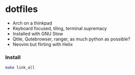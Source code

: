 # dotfiles

* Arch on a thinkpad
* Keyboard focused, tiling, terminal supremacy
* Installed with GNU Stow
* Qtile, Qutebrowser, ranger, as much python as possible?
* Neovim but flirting with Helix

### Install
```sh 
make link_all
```

